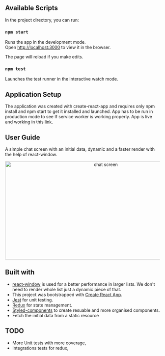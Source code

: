 ## Available Scripts

In the project directory, you can run:

### `npm start`

Runs the app in the development mode.<br />
Open [http://localhost:3000](http://localhost:3000) to view it in the browser.

The page will reload if you make edits.<br />

### `npm test`

Launches the test runner in the interactive watch mode.<br />

## Application Setup

The application was created with create-react-app and requires only npm install and npm start to get it installed and launched. App has to be run in production mode to see If service worker is working properly. App is live and working in this [link.](https://ozkanabdullahoglu.github.io/chat-test-app/)

## User Guide

A simple chat screen with an initial data, dynamic and a faster render with the help of react-window.
<p align="center">
<img src="./public/demo.gif" alt="chat screen" width="640px" height=320px>
</p>

## Built with

* [react-window](https://github.com/bvaughn/react-window/) is used for a better performance in larger lists. We don't need to render whole list just a dynamic piece of that.
* This project was bootstrapped with [Create React App](https://github.com/facebook/create-react-app).
* [Jest](https://jestjs.io/en/) for unit testing.
* [Redux](https://redux.js.org/) for state management.
* [Styled-components](https://styled-components.com/) to create resuable and more organised components.
* Fetch the initial data from a static resource

## TODO

* More Unit tests with more coverage,
* Integrations tests for redux,

